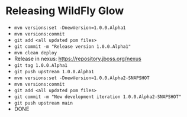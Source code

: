 # Releasing WildFly Glow

* `mvn versions:set -DnewVersion=1.0.0.Alpha1`
* `mvn versions:commit`
* `git add <all updated pom files>`
* `git commit -m "Release version 1.0.0.Alpha1"`
* `mvn clean deploy`
* Release in nexus: https://repository.jboss.org/nexus
* `git tag 1.0.0.Alpha1`
* `git push upstream 1.0.0.Alpha1`
* `mvn versions:set -DnewVersion=1.0.0.Alpha2-SNAPSHOT`
* `mvn versions:commit`
* `git add <all updated pom files>`
* `git commit -m "New development iteration 1.0.0.Alpha2-SNAPSHOT"`
* `git push upstream main`
* DONE



